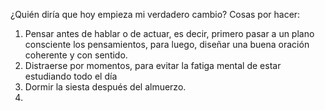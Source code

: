 ¿Quién diría que hoy empieza mi verdadero cambio?
Cosas por hacer:
1.  Pensar antes de hablar o de actuar, es decir, primero pasar a un plano consciente los pensamientos, para luego, diseñar una buena oración coherente y con sentido.
2. Distraerse por momentos, para evitar la fatiga mental de estar estudiando todo el día
3. Dormir la siesta después del almuerzo.
4. 